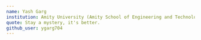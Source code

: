 ```yaml
---
name: Yash Garg
institution: Amity University (Amity School of Engineering and Technology) 
quote: Stay a mystery, it's better.
github_user: ygarg704
---
```

